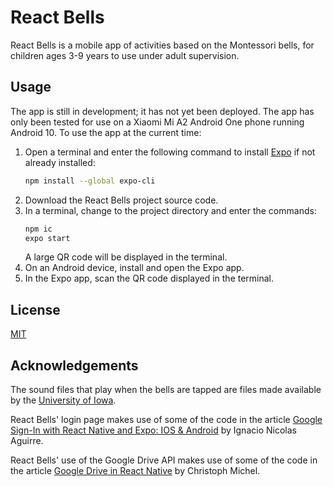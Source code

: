 # React Bells

React Bells is a mobile app of activities based on the Montessori bells, for children ages 3-9
years to use under adult supervision.


## Usage
The app is still in development; it has not yet been deployed. The app has only been tested for use
on a Xiaomi Mi A2 Android One phone running Android 10. To use the app at the current time:

1. Open a terminal and enter the following command to install [Expo](https://docs.expo.io/) if not
   already installed:
   ```bash
   npm install --global expo-cli
   ```
1. Download the React Bells project source code.
1. In a terminal, change to the project directory and enter the commands:
   ```bash
   npm ic
   expo start
   ```
   A large QR code will be displayed in the terminal.
1. On an Android device, install and open the Expo app.
1. In the Expo app, scan the QR code displayed in the terminal.


## License
[MIT](https://choosealicense.com/licenses/mit/)


## Acknowledgements

The sound files that play when the bells are tapped are files made available by the [University of
Iowa](http://theremin.music.uiowa.edu/MISpiano.html).

React Bells' login page makes use of some of the code in the article [Google Sign-In with React
Native and Expo: IOS &
Android](https://medium.com/@inaguirre/react-native-login-with-google-quick-guide-fe351e464752) by
Ignacio Nicolas Aguirre.

React Bells' use of the Google Drive API makes use of some of the code in the article
[Google Drive in React Native](https://cmichel.io/google-drive-in-react-native) by Christoph Michel.
